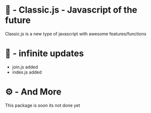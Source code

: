 # 📕 - Classic.js - Javascript of the future
Classic.js is a new type of javascript with awesome features/functions
# 📝 - infinite updates
- join.js added
- index.js added
# ⚙️ - And More
This package is soon its not done yet
